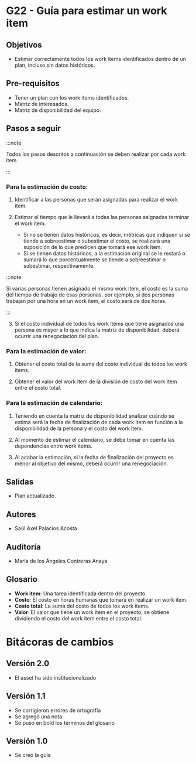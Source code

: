 # G22 - Guía para estimar un work item

## Objetivos

- Estimar correctamente todos los work items identificados dentro de un plan, incluso sin datos históricos.

## Pre-requisitos

- Tener un plan con los work items identificados.
- Matriz de interesados.
- Matriz de disponibilidad del equipo.

## Pasos a seguir

:::note

Todos los pasos descritos a continuación se deben realizar por cada work item.

:::

### Para la estimación de costo:

1. Identificar a las personas que serán asignadas para realizar el work item.

2. Estimar el tiempo que le llevará a todas las personas asignadas terminar el work item.
   - Si no se tienen datos históricos, es decir, métricas que indiquen si se tiende a sobreestimar o subestimar el costo, se realizará una suposición de lo que predicen que tomará ese work item.
   - Si se tienen datos históricos, a la estimación original se le restará o sumará lo que porcentualmente se tiende a sobreestimar o subestimar, respectivamente.

:::note

Si varias personas tienen asignado el mismo work item, el costo es la suma del tiempo de trabajo de esas personas, por ejemplo, si dos personas trabajan por una hora en un work item, el costo será de dos horas.

:::

3. Si el costo individual de todos los work items que tiene asignados una persona es mayor a lo que indica la matriz de disponibilidad, deberá ocurrir una renegociación del plan.

### Para la estimación de valor:

1. Obtener el costo total de la suma del costo individual de todos los work items.

2. Obtener el valor del work item de la división de costo del work item entre el costo total.

### Para la estimación de calendario:

1. Teniendo en cuenta la matriz de disponibilidad analizar cuándo se estima será la fecha de finalización de cada work item en función a la disponibilidad de la persona y el costo del work item.

2. Al momento de estimar el calendario, se debe tomar en cuenta las dependencias entre work items.

3. Al acabar la estimación, si la fecha de finalización del proyecto es menor al objetivo del mismo, deberá ocurrir una renegociación.

## Salidas

- Plan actualizado.

## Autores

- Saúl Axel Palacios Acosta

## Auditoría

- María de los Ángeles Contreras Anaya

## Glosario

- **Work item**: Una tarea identificada dentro del proyecto.
- **Costo**: El costo en horas humanas que tomará en realizar un work item.
- **Costo total**: La suma del costo de todos los work items.
- **Valor**: El valor que tiene un work item en el proyecto, se obtiene dividiendo el costo del work item entre el costo total.

# Bitácoras de cambios

## Versión 2.0
  - El asset ha sido institucionalizado

## Versión 1.1

- Se corrigieron errores de ortografía
- Se agregó una nota 
- Se puso en bold los términos del glosario

## Versión 1.0

- Se creó la guía
